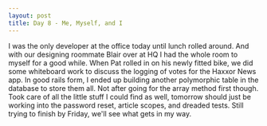 ```yaml
---
layout: post
title: Day 8 - Me, Myself, and I
---
```


I was the only developer at the office today until lunch rolled around. And with our designing roommate Blair over at HQ 
I had the whole room to myself for a good while. When Pat rolled in on his newly fitted bike, we did some whiteboard
work to discuss the logging of votes for the Haxxor News app. In good rails form, I ended up building another polymorphic
table in the database to store them all. Not after going for the array method first though. Took care of all the little
stuff I could find as well, tomorrow should just be working into the password reset, article scopes, and dreaded tests.
Still trying to finish by Friday, we'll see what gets in my way.